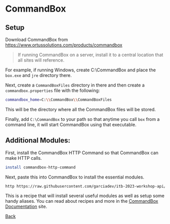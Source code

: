 # CommandBox

## Setup

Download CommandBox from https://www.ortussolutions.com/products/commandbox

> If running CommandBox on a server, install it to a central location that all sites will reference.

For example, if running Windows, create C:\CommandBox and place the `box.exe` and `jre` directory there.

Next, create a `CommandBoxFiles` directory in there and then create a `commandbox.properties` file with the following:

```bash
commandbox_home=C:\\CommandBox\\CommandBoxFiles
```

This will be the directory where all the CommandBox files will be stored.

Finally, add `C:\CommandBox` to your path so that anytime you call `box` from a command line, it will start CommandBox using that executable.

## Additional Modules:

First, install the CommandBox HTTP Command so that CommandBox can make HTTP calls.

```bash
install commandbox-http-command
```

Next, paste this into CommandBox to install the essential modules.

```bash
http https://raw.githubusercontent.com/garciadev/itb-2023-workshop-api/main/essentials.boxr | recipe
```

This is a recipe that will install several useful modules as well as setup some handy aliases. You can read about recipes and more in the <a href="https://commandbox.ortusbooks.com/" target="_blank">CommandBox Documentation</a> site.


[Back](../readMe.md)
